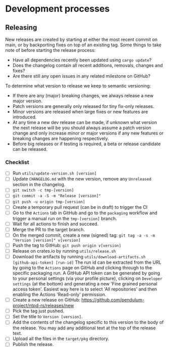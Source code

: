 # Development processes

## Releasing

New releases are created by starting at either the most recent commit on main,
or by backporting fixes on top of an existing tag. Some things to take note of
before starting the release process:

- Have all dependencies recently been updated using `cargo update`?
- Does the changelog contain all recent additions, removals, changes and fixes?
- Are there still any open issues in any related milestone on GitHub?

To determine what version to release we keep to semantic versioning:

- If there are any (major) breaking changes, we always release a new major
  version.
- Patch versions are generally only released for tiny fix-only releases.
- Minor versions are released when large fixes or new features are introduced.
- At any time a new dev release can be made, if unknown what version the next
  release will be you should always assume a patch version change and only
  increase minor or major versions if any new features or breaking changes are
  happening respectively.
- Before big releases or if testing is required, a beta or release candidate
  can be released.


### Checklist

- [ ] Run `utils/update-version.sh [version]`
- [ ] Update `CHANGELOG.md` with the new version, remove any `Unreleased`
      section in the changelog.
- [ ] `git switch -c tmp-[version]`
- [ ] `git commit -a -S -m "Release [version]"`
- [ ] `git push -u origin tmp-[version]`
- [ ] Create a temporary pull request (can be in draft) to trigger the CI
- [ ] Go to the `Actions` tab in GitHub and go to the `packaging` workflow and
      trigger a manual run on the `tmp-[version]` branch.
- [ ] Wait for all actions to finish and succeed.
- [ ] Merge the PR to the target branch.
- [ ] On the merged commit, create a new (signed) tag:
      `git tag -a -s -m "Version [version]" v[version]`
- [ ] Push the tag to GitHub: `git push origin v[version]`
- [ ] Release on crates.io by running `utils/release.sh`
- [ ] Download the artifacts by running `utils/download-artifacts.sh [github-api-token] [run-id]`
      The run id can be extracted from the URL by going to the `Actions` page on
      GitHub and clicking through to the specific packaging run. A GitHub API
      token can be generated by going to your personal settings (via your
      profile picture), clicking on `Developer settings` (at the bottom) and
      generating a new 'Fine grained personal access token'. Easiest way here
      is to select 'All repositories' and then enabling the Actions 'Read-only'
      permission.
- [ ] Create a new release on GitHub: https://github.com/pendulum-project/ntpd-rs/releases/new
- [ ] Pick the tag just pushed.
- [ ] Set the title to `Version [version]`.
- [ ] Add the contents of the changelog specific to this version to the body
      of the release. You may add any additional text at the top of the release
      text.
- [ ] Upload all the files in the `target/pkg` directory.
- [ ] Publish the release.

